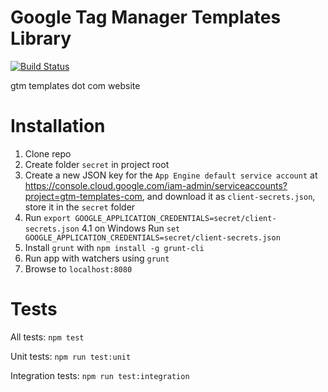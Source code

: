 # Google Tag Manager Templates Library
[![Build Status](https://travis-ci.org/sahava/GoogleTagManagerTemplates_site.svg?branch=master)](https://travis-ci.org/sahava/GoogleTagManagerTemplates_site)

gtm templates dot com website

# Installation

1. Clone repo
2. Create folder `secret` in project root
3. Create a new JSON key for the `App Engine default service account` at https://console.cloud.google.com/iam-admin/serviceaccounts?project=gtm-templates-com, and download it as `client-secrets.json`, store it in the `secret` folder
4. Run `export GOOGLE_APPLICATION_CREDENTIALS=secret/client-secrets.json`
4.1 on Windows Run `set GOOGLE_APPLICATION_CREDENTIALS=secret/client-secrets.json`
5. Install `grunt` with `npm install -g grunt-cli`
6. Run app with watchers using `grunt`
7. Browse to `localhost:8080`

# Tests

All tests: `npm test`

Unit tests: `npm run test:unit`

Integration tests: `npm run test:integration`
